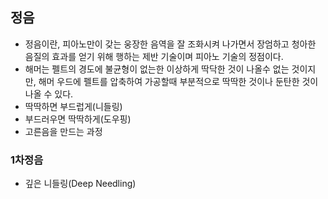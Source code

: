 ## 정음
  - 정음이란, 피아노만이 갖는 웅장한 음역을 잘 조화시켜 나가면서 장엄하고 청아한 음질의 효과를 얻기 위해 행하는 제반 기술이며 피아노 기술의 정점이다.
  - 해머는 펠트의 경도에 불균형이 없는한 이상하게 딱닥한 것이 나올수 없는 것이지만, 해머 우드에 펠트를 압축하여 가공할때 부분적으로 딱딱한 것이나 둔탄한 것이 나올 수 있다.
   - 딱딱하면 부드럽게(니들링)
   - 부드러우면 딱딱하게(도우핑)
  - 고른음을 만드는 과정
  
### 1차정음
  - 깊은 니들링(Deep Needling)